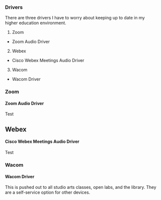 ### Drivers

There are three drivers I have to worry about keeping up to date in my higher education environment.

1. Zoom
  * Zoom Audio Driver
2. Webex
  * Cisco Webex Meetings Audio Driver
3. Wacom
  * Wacom Driver

### Zoom
#### Zoom Audio Driver
Test

## Webex
#### Cisco Webex Meetings Audio Driver
Test

### Wacom
#### Wacom Driver
This is pushed out to all studio arts classes, open labs, and the library. They are a self-service option for other devices.
